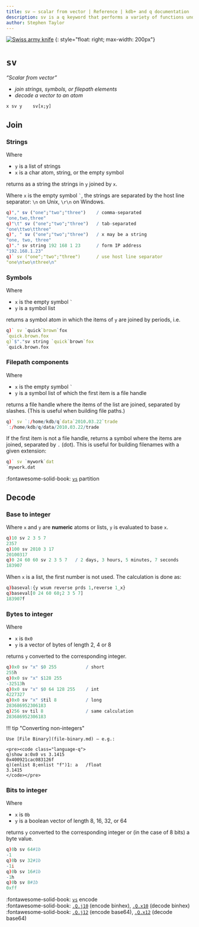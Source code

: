 ```yaml
---
title: sv – scalar from vector | Reference | kdb+ and q documentation
description: sv is a q keyword that performs a variety of functions under the general scheme of scalar (atom) from vector – join strings or filepath elements; decode a vector to an atom.
author: Stephen Taylor
---
```


[![Swiss army knife](../img/swiss-army-knife.jpg)](https://www.victorinox.com/ "victorinox.com")
{: style="float: right; max-width: 200px"}

# `sv`




_“Scalar from vector”_

-   _join strings, symbols, or filepath elements_
-   _decode a vector to an atom_


```txt
x sv y    sv[x;y]
```


## Join


### Strings

Where

-   `y` is a list of strings
-   `x` is a char atom, string, or the empty symbol

returns as a string the strings in `y` joined by `x`.

Where `x` is the empty symbol `` ` ``, the strings are separated by the host line separator: `\n` on Unix, `\r\n` on Windows.

```q
q)"," sv ("one";"two";"three")    / comma-separated
"one,two,three"
q)"\t" sv ("one";"two";"three")   / tab-separated
"one\ttwo\tthree"
q)", " sv ("one";"two";"three")   / x may be a string
"one, two, three"
q)"." sv string 192 168 1 23      / form IP address
"192.168.1.23"
q)` sv ("one";"two";"three")      / use host line separator
"one\ntwo\nthree\n"
```


### Symbols

Where

-   `x` is the empty symbol `` ` ``
-   `y` is a symbol list

returns a symbol atom in which the items of `y` are joined by periods, i.e. 

```q
q)` sv `quick`brown`fox
`quick.brown.fox
q)`$"."sv string `quick`brown`fox
`quick.brown.fox
```


### Filepath components

Where

-   `x` is the empty symbol `` ` ``
-   `y` is a symbol list of which the first item is a file handle

returns a file handle where the items of the list are joined, separated by slashes. (This is useful when building file paths.)

```q
q)` sv `:/home/kdb/q`data`2010.03.22`trade
`:/home/kdb/q/data/2010.03.22/trade
```

If the first item is not a file handle, returns a symbol where the items are joined, separated by `.` (dot). This is useful for building filenames with a given extension:

```q
q)` sv `mywork`dat
`mywork.dat
```


:fontawesome-solid-book:
[`vs`](vs.md#partition) partition


## Decode


### Base to integer

Where `x` and `y` are **numeric** atoms or lists, `y` is evaluated to base `x`.

```q
q)10 sv 2 3 5 7
2357
q)100 sv 2010 3 17
20100317
q)0 24 60 60 sv 2 3 5 7   / 2 days, 3 hours, 5 minutes, 7 seconds
183907
```

When `x` is a list, the first number is not used. The calculation is done as:

```q
q)baseval:{y wsum reverse prds 1,reverse 1_x}
q)baseval[0 24 60 60;2 3 5 7]
183907f
```


### Bytes to integer

Where

-   `x` is `0x0`
-   `y` is a vector of bytes of length 2, 4 or 8

returns `y` converted to the corresponding integer.

```q
q)0x0 sv "x" $0 255           / short
255h
q)0x0 sv "x" $128 255
-32513h
q)0x0 sv "x" $0 64 128 255    / int
4227327
q)0x0 sv "x" $til 8           / long
283686952306183
q)256 sv til 8                / same calculation
283686952306183
```

!!! tip "Converting non-integers"

    Use [File Binary](file-binary.md) – e.g.:

    <pre><code class="language-q">
    q)show a:0x0 vs 3.1415
    0x400921cac083126f
    q)(enlist 8;enlist "f")1: a   /float
    3.1415
    </code></pre>


### Bits to integer

Where

-   `x` is `0b`
-   `y` is a boolean vector of length 8, 16, 32, or 64

returns `y` converted to the corresponding integer or (in the case of 8 bits) a byte value.

```q
q)0b sv 64#1b
-1
q)0b sv 32#1b
-1i
q)0b sv 16#1b
-1h
q)0b sv 8#1b
0xff
```

:fontawesome-solid-book:
[`vs`](vs.md#encode) encode
<br>
:fontawesome-solid-book:
[`.Q.j10`](dotq.md#qj10-encode-binhex) (encode binhex), 
[`.Q.x10`](dotq.md#qx10-decode-binhex) (decode binhex)
<br>
:fontawesome-solid-book:
[`.Q.j12`](dotq.md#qj12-encode-base64) (encode base64), 
[`.Q.x12`](dotq.md#qx12-decode-base64) (decode base64)

